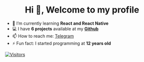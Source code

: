 <h1 align="center">Hi 👋, Welcome to my profile</h1>

<!--- 
🔭 I’m currently working on ...
😄 Pronouns: ...
💬 Ask me about ...
🤔 I’m looking for help with ...
👯 I’m looking to collaborate on ...
-->

- 🌱 I’m currently learning **React and React Native**
- 💻 I have **6 projects** available at my [**Github**](https://github.com/JgBr123)
- 📫 How to reach me: [Telegram](https://t.me/JgBr123)
- ⚡ Fun fact: I started programming at **12 years old**

[![Visitors](https://visitor-badge.glitch.me/badge?page_id=github/JgBr123)](https://github.com/JgBr123)
